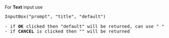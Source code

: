 For <b>Text</b> input use
<pre>
InputBox("prompt", "title", "default")

- if <b>OK</b> clicked then "default" will be returned, can use " " (single empty space)
- if <b>CANCEL</b> is clicked then "" will be returned
</pre>
